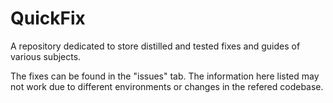 # QuickFix
A repository dedicated to store distilled and tested fixes and guides of various subjects.

The fixes can be found in the "issues" tab.
The information here listed may not work due to different environments or changes in the refered codebase.
